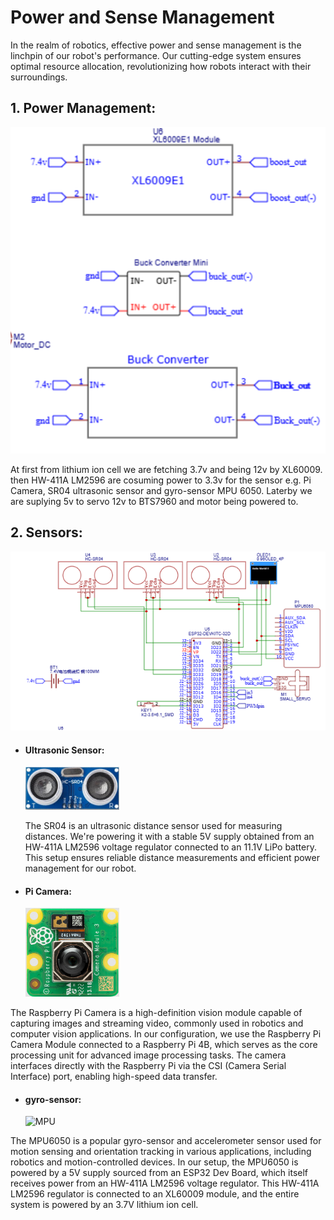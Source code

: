 **Power and Sense Management**
====
In the realm of robotics, effective power and sense management is the linchpin of our robot's performance. Our cutting-edge system ensures optimal resource allocation, revolutionizing how robots interact with their surroundings.

## 1. Power Management: 

<img width="571" alt="Sensor" src="https://github.com/Simplified-Shanto/Team-Integral-Constant-WRO-FE-2025/blob/main/Power%20and%20Sense%20Management/assets/power_management.png">


   At first from lithium ion cell we are fetching 3.7v and being 12v by XL60009. then HW-411A LM2596 are cosuming power to 3.3v for the sensor e.g. Pi Camera, SR04 ultrasonic sensor and gyro-sensor MPU 6050.  Laterby we are suplying 5v to servo 12v to BTS7960 and motor being powered to.
## 2. Sensors: 
<img width="571" alt="Sensor" src="https://github.com/Simplified-Shanto/Team-Integral-Constant-WRO-FE-2025/blob/main/Power%20and%20Sense%20Management/assets/sensor.png">

- #### **Ultrasonic Sensor:**
   <img width="150" alt="" src="https://github.com/Simplified-Shanto/Team-Integral-Constant-WRO-FE-2025/blob/main/Power%20and%20Sense%20Management/assets/sr04.png">

  
   The SR04 is an ultrasonic distance sensor used for measuring distances. We're powering it with a stable 5V supply obtained from an HW-411A LM2596 voltage regulator connected to an 11.1V LiPo battery. This setup ensures reliable distance measurements and efficient power management for our robot.


- #### **Pi Camera:**
  <img width="150" alt="" src="https://github.com/Simplified-Shanto/Team-Integral-Constant-WRO-FE-2025/blob/main/Power%20and%20Sense%20Management/assets/pi.png">

The Raspberry Pi Camera is a high-definition vision module capable of capturing images and streaming video, commonly used in robotics and computer vision applications. In our configuration, we use the Raspberry Pi Camera Module connected to a Raspberry Pi 4B, which serves as the core processing unit for advanced image processing tasks. The camera interfaces directly with the Raspberry Pi via the CSI (Camera Serial Interface) port, enabling high-speed data transfer. 
- #### **gyro-sensor:**
  <img width="150" alt="MPU" src="https://github.com/LabibProjects/Bangladesh_Team-Electrobot/assets/133244520/91c8ec6c-5d88-4726-917d-88b6b141fade">


The MPU6050 is a popular gyro-sensor and accelerometer sensor used for motion sensing and orientation tracking in various applications, including robotics and motion-controlled devices. In our setup, the MPU6050 is powered by a 5V supply sourced from an ESP32 Dev Board, which itself receives power from an HW-411A LM2596 voltage regulator. This HW-411A LM2596 regulator is connected to an XL60009 module, and the entire system is powered by an 3.7V lithium ion cell.
